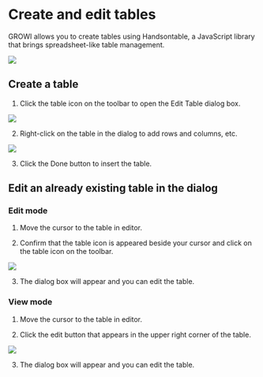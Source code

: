 # Create and edit tables

GROWI allows you to create tables using Handsontable, a JavaScript library that brings spreadsheet-like table management.

![](/assets/images/table.png)

## Create a table

1. Click the table icon on the toolbar to open the Edit Table dialog box.

![](/assets/images/table_button.png)

2. Right-click on the table in the dialog to add rows and columns, etc.

![](/assets/images/insert_columns.png)

3. Click the Done button to insert the table.

## Edit an already existing table in the dialog

### Edit mode

1. Move the cursor to the table in editor.

2. Confirm that the table icon is appeared beside your cursor and click on the table icon on the toolbar.

![](/assets/images/edit_exists_table.png)

3. The dialog box will appear and you can edit the table.

### View mode

1. Move the cursor to the table in editor.

2. Click the edit button that appears in the upper right corner of the table.

![](/assets/images/edit_exists_table_view.png)

3. The dialog box will appear and you can edit the table.
